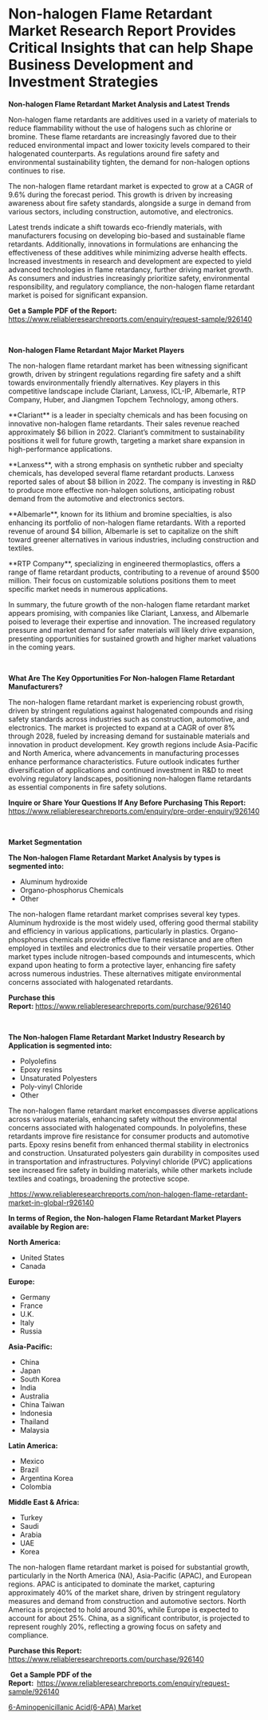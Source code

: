 <p><h1>Non-halogen Flame Retardant Market Research Report Provides Critical Insights that can help Shape Business Development and Investment Strategies</h1></p><p><strong>Non-halogen Flame Retardant Market Analysis and Latest Trends</strong></p>
<p><p>Non-halogen flame retardants are additives used in a variety of materials to reduce flammability without the use of halogens such as chlorine or bromine. These flame retardants are increasingly favored due to their reduced environmental impact and lower toxicity levels compared to their halogenated counterparts. As regulations around fire safety and environmental sustainability tighten, the demand for non-halogen options continues to rise.</p><p>The non-halogen flame retardant market is expected to grow at a CAGR of 9.6% during the forecast period. This growth is driven by increasing awareness about fire safety standards, alongside a surge in demand from various sectors, including construction, automotive, and electronics. </p><p>Latest trends indicate a shift towards eco-friendly materials, with manufacturers focusing on developing bio-based and sustainable flame retardants. Additionally, innovations in formulations are enhancing the effectiveness of these additives while minimizing adverse health effects. Increased investments in research and development are expected to yield advanced technologies in flame retardancy, further driving market growth. As consumers and industries increasingly prioritize safety, environmental responsibility, and regulatory compliance, the non-halogen flame retardant market is poised for significant expansion.</p></p>
<p><strong>Get a Sample PDF of the Report:&nbsp;</strong> <a href="https://www.reliableresearchreports.com/enquiry/request-sample/926140?utm_campaign=2797&utm_medium=2&utm_source=Github&utm_content=ia&utm_term=24032025&utm_id=non-halogen-flame-retardant">https://www.reliableresearchreports.com/enquiry/request-sample/926140</a></p>
<p>&nbsp;</p>
<p><strong>Non-halogen Flame Retardant Major Market Players</strong></p>
<p><p>The non-halogen flame retardant market has been witnessing significant growth, driven by stringent regulations regarding fire safety and a shift towards environmentally friendly alternatives. Key players in this competitive landscape include Clariant, Lanxess, ICL-IP, Albemarle, RTP Company, Huber, and Jiangmen Topchem Technology, among others.</p><p>**Clariant** is a leader in specialty chemicals and has been focusing on innovative non-halogen flame retardants. Their sales revenue reached approximately $6 billion in 2022. Clariant’s commitment to sustainability positions it well for future growth, targeting a market share expansion in high-performance applications.</p><p>**Lanxess**, with a strong emphasis on synthetic rubber and specialty chemicals, has developed several flame retardant products. Lanxess reported sales of about $8 billion in 2022. The company is investing in R&D to produce more effective non-halogen solutions, anticipating robust demand from the automotive and electronics sectors.</p><p>**Albemarle**, known for its lithium and bromine specialties, is also enhancing its portfolio of non-halogen flame retardants. With a reported revenue of around $4 billion, Albemarle is set to capitalize on the shift toward greener alternatives in various industries, including construction and textiles.</p><p>**RTP Company**, specializing in engineered thermoplastics, offers a range of flame retardant products, contributing to a revenue of around $500 million. Their focus on customizable solutions positions them to meet specific market needs in numerous applications.</p><p>In summary, the future growth of the non-halogen flame retardant market appears promising, with companies like Clariant, Lanxess, and Albemarle poised to leverage their expertise and innovation. The increased regulatory pressure and market demand for safer materials will likely drive expansion, presenting opportunities for sustained growth and higher market valuations in the coming years.</p></p>
<p>&nbsp;</p>
<p><strong>What Are The Key Opportunities For Non-halogen Flame Retardant Manufacturers?</strong></p>
<p><p>The non-halogen flame retardant market is experiencing robust growth, driven by stringent regulations against halogenated compounds and rising safety standards across industries such as construction, automotive, and electronics. The market is projected to expand at a CAGR of over 8% through 2028, fueled by increasing demand for sustainable materials and innovation in product development. Key growth regions include Asia-Pacific and North America, where advancements in manufacturing processes enhance performance characteristics. Future outlook indicates further diversification of applications and continued investment in R&D to meet evolving regulatory landscapes, positioning non-halogen flame retardants as essential components in fire safety solutions.</p></p>
<p><strong>Inquire or Share Your Questions If Any Before Purchasing This Report:</strong> <a href="https://www.reliableresearchreports.com/enquiry/pre-order-enquiry/926140?utm_campaign=2797&utm_medium=2&utm_source=Github&utm_content=ia&utm_term=24032025&utm_id=non-halogen-flame-retardant">https://www.reliableresearchreports.com/enquiry/pre-order-enquiry/926140</a></p>
<p>&nbsp;</p>
<p><strong>Market Segmentation</strong></p>
<p><strong>The Non-halogen Flame Retardant Market Analysis by types is segmented into:</strong></p>
<p><ul><li>Aluminum hydroxide</li><li>Organo-phosphorus Chemicals</li><li>Other</li></ul></p>
<p><p>The non-halogen flame retardant market comprises several key types. Aluminum hydroxide is the most widely used, offering good thermal stability and efficiency in various applications, particularly in plastics. Organo-phosphorus chemicals provide effective flame resistance and are often employed in textiles and electronics due to their versatile properties. Other market types include nitrogen-based compounds and intumescents, which expand upon heating to form a protective layer, enhancing fire safety across numerous industries. These alternatives mitigate environmental concerns associated with halogenated retardants.</p></p>
<p><strong>Purchase this Report:&nbsp;</strong><a href="https://www.reliableresearchreports.com/purchase/926140?utm_campaign=2797&utm_medium=2&utm_source=Github&utm_content=ia&utm_term=24032025&utm_id=non-halogen-flame-retardant">https://www.reliableresearchreports.com/purchase/926140</a></p>
<p>&nbsp;</p>
<p><strong>The Non-halogen Flame Retardant Market Industry Research by Application is segmented into:</strong></p>
<p><ul><li>Polyolefins</li><li>Epoxy resins</li><li>Unsaturated Polyesters</li><li>Poly-vinyl Chloride</li><li>Other</li></ul></p>
<p><p>The non-halogen flame retardant market encompasses diverse applications across various materials, enhancing safety without the environmental concerns associated with halogenated compounds. In polyolefins, these retardants improve fire resistance for consumer products and automotive parts. Epoxy resins benefit from enhanced thermal stability in electronics and construction. Unsaturated polyesters gain durability in composites used in transportation and infrastructures. Polyvinyl chloride (PVC) applications see increased fire safety in building materials, while other markets include textiles and coatings, broadening the protective scope.</p></p>
<p><a href="https://www.reliableresearchreports.com/non-halogen-flame-retardant-market-in-global-r926140?utm_campaign=2797&utm_medium=2&utm_source=Github&utm_content=ia&utm_term=24032025&utm_id=non-halogen-flame-retardant">&nbsp;https://www.reliableresearchreports.com/non-halogen-flame-retardant-market-in-global-r926140</a></p>
<p><strong>In terms of Region, the Non-halogen Flame Retardant Market Players available by Region are:</strong></p>
<p>
    <p> <strong> North America: </strong>
        <ul>
            <li>United States</li>
            <li>Canada</li>
        </ul>
        </p> 
    <p> <strong> Europe: </strong>
        <ul>
            <li>Germany</li>
            <li>France</li>
            <li>U.K.</li>
            <li>Italy</li>
            <li>Russia</li>
        </ul>
        </p> 
    <p> <strong> Asia-Pacific: </strong>
        <ul>
            <li>China</li>
            <li>Japan</li>
            <li>South Korea</li>
            <li>India</li>
            <li>Australia</li>
            <li>China Taiwan</li>
            <li>Indonesia</li>
            <li>Thailand</li>
            <li>Malaysia</li>
        </ul>
        </p> 
    <p> <strong> Latin America: </strong>
        <ul>
            <li>Mexico</li>
            <li>Brazil</li>
            <li>Argentina Korea</li>
            <li>Colombia</li>
        </ul>
        </p> 
    <p> <strong> Middle East & Africa: </strong>
        <ul>
            <li>Turkey</li>
            <li>Saudi</li>
            <li>Arabia</li>
            <li>UAE</li>
            <li>Korea</li>
        </ul>
    </p>
    </p>
<p><p>The non-halogen flame retardant market is poised for substantial growth, particularly in the North America (NA), Asia-Pacific (APAC), and European regions. APAC is anticipated to dominate the market, capturing approximately 40% of the market share, driven by stringent regulatory measures and demand from construction and automotive sectors. North America is projected to hold around 30%, while Europe is expected to account for about 25%. China, as a significant contributor, is projected to represent roughly 20%, reflecting a growing focus on safety and compliance.</p></p>
<p><strong>Purchase this Report: </strong><a href="https://www.reliableresearchreports.com/purchase/926140?utm_campaign=2797&utm_medium=2&utm_source=Github&utm_content=ia&utm_term=24032025&utm_id=non-halogen-flame-retardant">https://www.reliableresearchreports.com/purchase/926140</a></p>
<p>&nbsp;<strong>Get a Sample PDF of the Report:&nbsp;&nbsp;</strong><a href="https://www.reliableresearchreports.com/enquiry/request-sample/926140?utm_campaign=2797&utm_medium=2&utm_source=Github&utm_content=ia&utm_term=24032025&utm_id=non-halogen-flame-retardant">https://www.reliableresearchreports.com/enquiry/request-sample/926140</a></p>
<p><strong></strong></p>
<p><p><a href="https://github.com/abedlagagica4/Market-Research-Report-List-1/blob/main/6-aminopenicillanic-acid6-apa-market.md?utm_campaign=2797&utm_medium=2&utm_source=Github&utm_content=ia&utm_term=24032025&utm_id=non-halogen-flame-retardant">6-Aminopenicillanic Acid(6-APA) Market</a></p></p>